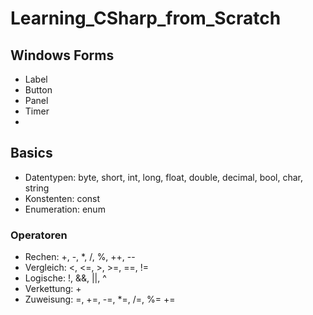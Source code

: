# Learning_CSharp_from_Scratch

## Windows Forms
- Label
- Button
- Panel
- Timer
- 

## Basics
- Datentypen: byte, short, int, long, float, double, decimal, bool, char, string
- Konstenten: const
- Enumeration: enum

### Operatoren
- Rechen: +, -, *, /, %, ++, --
- Vergleich: <, <=, >, >=, ==, !=
- Logische: !, &&, ||, ^
- Verkettung: +
- Zuweisung: =, +=, -=, *=, /=, %= +=
